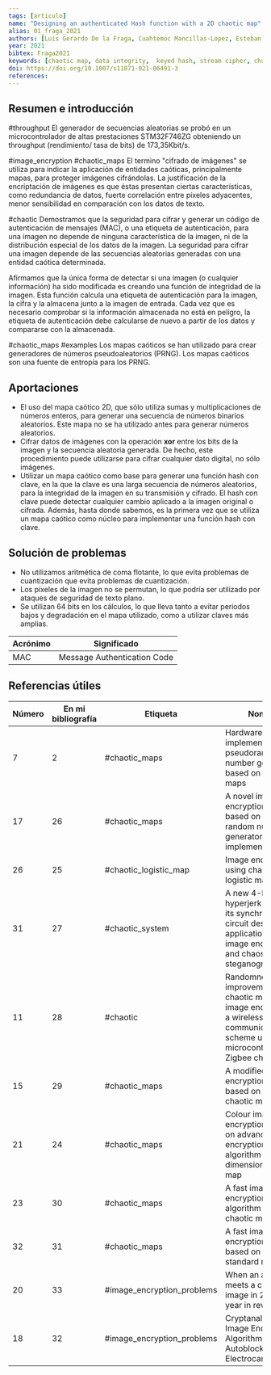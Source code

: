 ```yaml
---
tags: [articulo]
name: "Designing an authenticated Hash function with a 2D chaotic map"
alias: 01_fraga_2021
authors: [Luis Gerardo De la Fraga, Cuahtemoc Mancillas-Lopez, Esteban Tlelo-Cuautle]
year: 2021
bibtex: Fraga2021
keywords: [chaotic map, data integrity,  keyed hash, stream cipher, chaos-based cryptography, prng, nist, testu01, encrypt images, hash function]
doi: https://doi.org/10.1007/s11071-021-06491-3
references:
---
```


## Resumen e introducción 
#throughput
El generador de secuencias aleatorias se probó en un microcontrolador de altas prestaciones STM32F746ZG obteniendo un throughput (rendimiento/ tasa de bits) de 173,35Kbit/s.

#image_encryption #chaotic_maps
El termino "cifrado de imágenes" se utiliza para indicar la aplicación de entidades caóticas, principalmente mapas, para proteger imágenes cifrándolas. La justificación de la encriptación de imágenes es que éstas presentan ciertas características, como redundancia de datos, fuerte correlación entre píxeles adyacentes, menor sensibilidad en comparación con los datos de texto.

#chaotic
Demostramos que la seguridad para cifrar y generar un código de autenticación de mensajes (MAC), o una etiqueta de autenticación, para una imagen no depende de ninguna característica de la imagen, ni de la distribución especial de los datos de la imagen. La seguridad para cifrar una imagen depende de las secuencias aleatorias generadas con una entidad caótica determinada.

Afirmamos que la única forma de detectar si una imagen (o cualquier información) ha sido modificada es creando una función de integridad de la imagen. Esta función calcula una etiqueta de autenticación para la imagen, la cifra y la almacena junto a la imagen de entrada. Cada vez que es necesario comprobar si la información almacenada no está en peligro, la etiqueta de autenticación debe calcularse de nuevo a partir de los datos y compararse con la almacenada.

#chaotic_maps #examples
Los mapas caóticos se han utilizado para crear generadores de números pseudoaleatorios (PRNG). Los mapas caóticos son una fuente de entropía para los PRNG.

## Aportaciones
- El uso del mapa caótico 2D, que sólo utiliza sumas y multiplicaciones de números enteros, para generar una secuencia de números binarios aleatorios. Este mapa no se ha utilizado antes para generar números aleatorios.
- Cifrar datos de imágenes con la operación **xor** entre los bits de la imagen y la secuencia aleatoria generada. De hecho, este procedimiento puede utilizarse para cifrar cualquier dato digital, no sólo imágenes.
- Utilizar un mapa caótico como base para generar una función hash con clave, en la que la clave es una larga secuencia de números aleatorios, para la integridad de la imagen en su transmisión y cifrado. El hash con clave puede detectar cualquier cambio aplicado a la imagen original o cifrada. Además, hasta donde sabemos, es la primera vez que se utiliza un mapa caótico como núcleo para implementar una función hash con clave.

## Solución de problemas
- No utilizamos aritmética de coma flotante, lo que evita problemas de cuantización que evita problemas de cuantización.
- Los píxeles de la imagen no se permutan, lo que podría ser utilizado por ataques de seguridad de texto plano.
- Se utilizan 64 bits en los cálculos, lo que lleva tanto a evitar periodos bajos y degradación en el mapa utilizado, como a utilizar claves más amplias.


| Acrónimo | Significado  |
| ------- | --------------------------- |
| MAC     | Message Authentication Code | 


## Referencias útiles

| Número | En mi bibliografía | Etiqueta                   | Nombre                                                                                                                                          | Enlace                                                                                                 |
| ------ | ------------------ | -------------------------- | ----------------------------------------------------------------------------------------------------------------------------------------------- | ------------------------------------------------------------------------------------------------------ |
| 7      | 2                  | #chaotic_maps              | Hardware implementation of pseudorandom number generators based on chaotic maps                                                                 | [[02-de_la_fraga-2017-hardware_implementaion_of_pseudo-random_number_generator\|02_fraga_2017]]        |
| 17     | 26                 | #chaotic_maps              | A novel image encryption scheme based on improved random number generator and its implementation                                                | [[26-li-2018-a_novel_image_encryption\|26_li_2018]]                                                    |
| 26     | 25                 | #chaotic_logistic_map      | Image encryption using chaotic logistic map                                                                                                     | [[25-pareek-2006-image_encryption_using_chaotic_logistic_map\|25_pareek_2006]]                         |
| 31     | 27                 | #chaotic_system            | A new 4-D chaotic hyperjerk system, its synchronization, circuit design and applications in RNG, image encryption and chaos-based steganography | [[27-vaidyanathan-2018-a_new_4d_chaotic_system_applications_in_rgn\|27_vaidyanathan_2018]]             |
| 11     | 28                 | #chaotic                   | Randomness improvement of chaotic maps for image encryption in a wireless communication scheme using PIC-microcontroller via Zigbee channels    | [[28_garcia_2020-randomness_improvement_of_chaotic_maps_image_pic\|28_garcia_2020]]                    |
| 15     | 29                 | #chaotic_maps              | A modified image encryption scheme based on 2D chaotic map                                                                                      | [[29-kadir-2010-a_modified_image_encryption_scheme_based_on_2d_chaotic_map\|29_kadir_2010]]            |
| 21     | 24                 | #chaotic_maps              | Colour image encryption based on advanced encryption standard algorithm with two-dimensional chaotic map                                        | [[24-Li-2013-colour_image_encryption_based_on_advanced_encryption_standard_algorithm\|24_obaida_2013]] |
| 23     | 30                 | #chaotic_maps              | A fast image encryption algorithm based on chaotic map                                                                                          | [[30-Liu-2016-a_fast_image_encryption_algorithm_based_on_chaotic_map\|30_liu_2016]]                    |
| 32     | 31                 | #chaotic_maps              | A fast image encryption scheme based on chaotic standard map                                                                                    | [[31-wong-2008-a_fast_image_encryption_scheme_based_on_chaotic_standard_map\|31_wong_2008]]            |
| 20     | 33                 | #image_encryption_problems | When an attacker meets a cipher-image in 2018: A year in review                                                                                 | [[33-li-2019-when_attacker_meets_a_cipher_image_in_2018\|33_li_2019]]                                  |
| 18     | 32                 | #image_encryption_problems | Cryptanalyzing an Image Encryption Algorithm Based on Autoblocking and Electrocardiography                                                      | [[32-li-2018-cryptanalysing_an_image_encryption_algorithm_based_on_electrocardiography\|32_li_2018]]   | 

